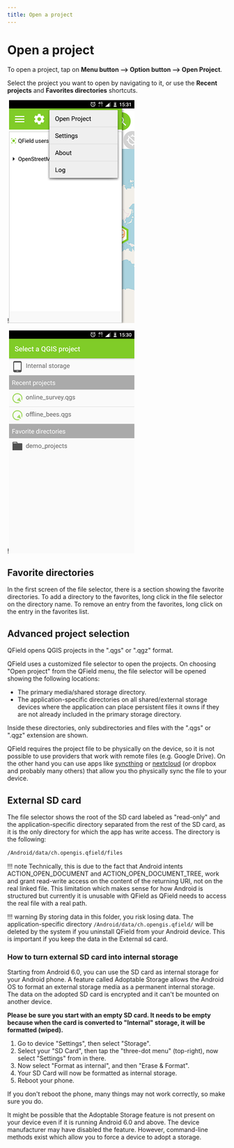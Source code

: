 ```yaml
---
title: Open a project
---
```


# Open a project

To open a project, tap on **Menu button --> Option button --> Open
Project**.

Select the project you want to open by navigating to it, or use the
**Recent projects** and **Favorites directories** shortcuts.

!![image](../assets/images/user-guide_open-project.png)

!![image](../assets/images/user-guide_open-project-menu.png)

## Favorite directories

In the first screen of the file selector, there is a section showing the
favorite directories. To add a directory to the favorites, long click in
the file selector on the directory name. To remove an entry from the
favorites, long click on the entry in the favorites list.

## Advanced project selection

QField opens QGIS projects in the ".qgs" or ".qgz" format.

QField uses a customized file selector to open the projects. On choosing
"Open project" from the QField menu, the file selector will be opened
showing the following locations:

-   The primary media/shared storage directory.
-   The application-specific directories on all shared/external storage
    devices where the application can place persistent files it owns if
    they are not already included in the primary storage directory.

Inside these directories, only subdirectories and files with the
".qgs" or ".qgz" extension are shown.

QField requires the project file to be physically on the device, so it
is not possible to use providers that work with remote files (e.g.
Google Drive). On the other hand you can use apps like
[syncthing](https://syncthing.net/) or
[nextcloud](https://nextcloud.com/) (or dropbox and probably many
others) that allow you tho physically sync the file to your device.

## External SD card

The file selector shows the root of the SD card labeled as \"read-only\"
and the application-specific directory separated from the rest of the SD
card, as it is the only directory for which the app has write access.
The directory is the following:

``` bash
/Android/data/ch.opengis.qfield/files
```

!!! note
    Technically, this is due to the fact that Android intents
    ACTION_OPEN_DOCUMENT and ACTION_OPEN_DOCUMENT_TREE, work and grant
    read-write access on the content of the returning URI, not on the real
    linked file. This limitation which makes sense for how Android is
    structured but currently it is unusable with QField as QField needs to
    access the real file with a real path.

!!! warning
    By storing data in this folder, you risk losing data. The
    application-specific directory
    `/Android/data/ch.opengis.qfield/` will be deleted by the
    system if you uninstall QField from your Android device. This is
    important if you keep the data in the External sd card.

### How to turn external SD card into internal storage

Starting from Android 6.0, you can use the SD card as internal storage
for your Android phone. A feature called Adoptable Storage allows the
Android OS to format an external storage media as a permanent internal
storage. The data on the adopted SD card is encrypted and it can't be
mounted on another device.

**Please be sure you start with an empty SD card. It needs to be empty
because when the card is converted to "Internal" storage, it will be
formatted (wiped).**

1.  Go to device "Settings", then select "Storage".
2.  Select your "SD Card", then tap the "three-dot menu" (top-right),
    now select "Settings" from in there.
3.  Now select "Format as internal", and then "Erase & Format".
4.  Your SD Card will now be formatted as internal storage.
5.  Reboot your phone.

If you don't reboot the phone, many things may not work correctly, so
make sure you do.

It might be possible that the Adoptable Storage feature is not present
on your device even if it is running Android 6.0 and above. The device
manufacturer may have disabled the feature. However, command-line
methods exist which allow you to force a device to adopt a storage.
